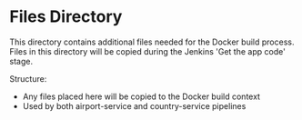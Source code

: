 # Files Directory

This directory contains additional files needed for the Docker build process.
Files in this directory will be copied during the Jenkins 'Get the app code' stage.

Structure:
- Any files placed here will be copied to the Docker build context
- Used by both airport-service and country-service pipelines
